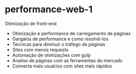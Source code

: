 # performance-web-1
Otimização de front-end

- Otimização e performance de carregamento de páginas
- Gargalos de performance e como resolvê-los
- Técnicas para diminuir o tráfego de páginas
- Sites com menos requests
- Automação de otimizações com gulp
- Analise de páginas com as ferramentas do mercado
- Converta mais usuários com sites mais rápidos
